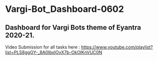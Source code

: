 # Vargi-Bot_Dashboard-0602
Dashboard for Vargi Bots theme of Eyantra 2020-21.
--------
Video Submission for all tasks here : https://www.youtube.com/playlist?list=PLS8ggGY-_8A0IbxIOvX7b-OkOlKnVUC0N

